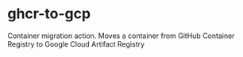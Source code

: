 # ghcr-to-gcp
Container migration action. Moves a container from GitHub Container Registry to Google Cloud Artifact Registry
